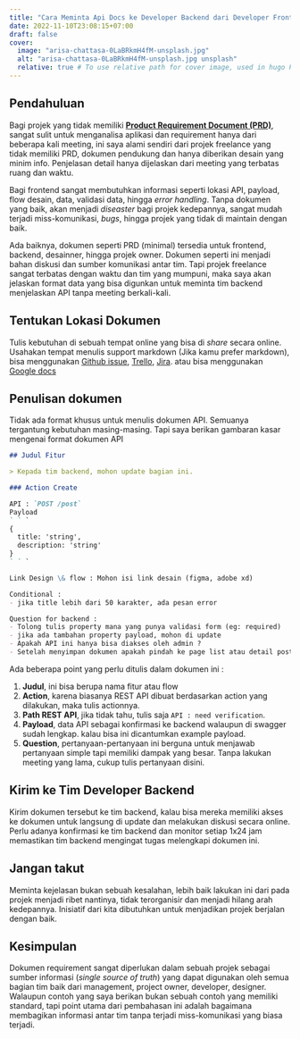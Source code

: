 ```yaml
---
title: "Cara Meminta Api Docs ke Developer Backend dari Developer Frontend"
date: 2022-11-10T23:08:15+07:00
draft: false
cover:
  image: "arisa-chattasa-0LaBRkmH4fM-unsplash.jpg"
  alt: "arisa-chattasa-0LaBRkmH4fM-unsplash.jpg unsplash"
  relative: true # To use relative path for cover image, used in hugo Page-bundles
---
```


## Pendahuluan

Bagi projek yang tidak memiliki [**Product Requirement Document (PRD)**](https://www.atlassian.com/agile/product-management/requirements), sangat sulit untuk menganalisa aplikasi dan requirement hanya dari beberapa kali meeting, ini saya alami sendiri dari projek freelance yang tidak memiliki PRD, dokumen pendukung dan hanya diberikan desain yang minim info. Penjelasan detail hanya dijelaskan dari meeting yang terbatas ruang dan waktu.

Bagi frontend sangat membutuhkan informasi seperti lokasi API, payload, flow desain, data, validasi data, hingga *error handling*. Tanpa dokumen yang baik, akan menjadi *diseaster* bagi projek kedepannya, sangat mudah terjadi miss-komunikasi, *bugs*, hingga projek yang tidak di maintain dengan baik.

Ada baiknya, dokumen seperti PRD (minimal) tersedia untuk frontend, backend, desainner, hingga projek owner. Dokumen seperti ini menjadi bahan diskusi dan sumber komunikasi antar tim. Tapi projek freelance sangat terbatas dengan waktu dan tim yang mumpuni, maka saya akan jelaskan format data yang bisa digunkan untuk meminta tim backend menjelaskan API tanpa meeting berkali-kali.

## Tentukan Lokasi Dokumen

Tulis kebutuhan di sebuah tempat online yang bisa di *share* secara online. Usahakan tempat menulis support markdown (Jika kamu prefer markdown), bisa menggunakan [Github issue](https://github.com/features/issues), [Trello](https://trello.com), [Jira](https://www.atlassian.com/software/jira). atau bisa menggunakan [Google docs](https://docs.google.com)

## Penulisan dokumen

Tidak ada format khusus untuk menulis dokumen API. Semuanya tergantung kebutuhan masing-masing. Tapi saya berikan gambaran kasar mengenai format dokumen API

```markdown
## Judul Fitur

> Kepada tim backend, mohon update bagian ini.

### Action Create

API : `POST /post`
Payload
` ` `
{
  title: 'string',
  description: 'string'
}
` ` `

Link Design \& flow : Mohon isi link desain (figma, adobe xd)

Conditional : 
- jika title lebih dari 50 karakter, ada pesan error

Question for backend : 
- Tolong tulis property mana yang punya validasi form (eg: required)
- jika ada tambahan property payload, mohon di update
- Apakah API ini hanya bisa diakses oleh admin ?
- Setelah menyimpan dokumen apakah pindah ke page list atau detail post ?
```

Ada beberapa point yang perlu ditulis dalam dokumen ini :

1. **Judul**, ini bisa berupa nama fitur atau flow
2. **Action**, karena biasanya REST API dibuat berdasarkan action yang dilakukan, maka tulis actionnya.
3. **Path REST API**, jika tidak tahu, tulis saja `API : need verification`.
4. **Payload**, data API sebagai konfirmasi ke backend walaupun di swagger sudah lengkap. kalau bisa ini dicantumkan example payload.
5. **Question**, pertanyaan-pertanyaan ini berguna untuk menjawab pertanyaan simple tapi memiliki dampak yang besar. Tanpa lakukan meeting yang lama, cukup tulis pertanyaan disini.

## Kirim ke Tim Developer Backend

Kirim dokumen tersebut ke tim backend, kalau bisa mereka memiliki akses ke dokumen untuk langsung di update dan melakukan diskusi secara online. Perlu adanya konfirmasi ke tim backend dan monitor setiap 1x24 jam memastikan tim backend mengingat tugas melengkapi dokumen ini.

## Jangan takut

Meminta kejelasan bukan sebuah kesalahan, lebih baik lakukan ini dari pada projek menjadi ribet nantinya, tidak terorganisir dan menjadi hilang arah kedepannya. Inisiatif dari kita dibutuhkan untuk menjadikan projek berjalan dengan baik.

## Kesimpulan

Dokumen requirement sangat diperlukan dalam sebuah projek sebagai sumber informasi (*single source of truth*) yang dapat digunakan oleh semua bagian tim baik dari management, project owner, developer, designer. Walaupun contoh yang saya berikan bukan sebuah contoh yang memiliki standard, tapi point utama dari pembahasan ini adalah bagaimana membagikan informasi antar tim tanpa terjadi miss-komunikasi yang biasa terjadi.